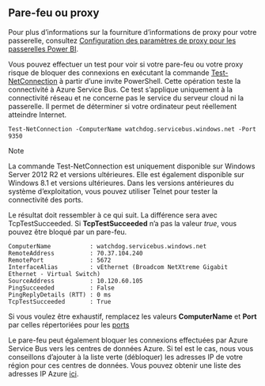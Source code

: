 ## <a name="firewall-or-proxy"></a>Pare-feu ou proxy
Pour plus d’informations sur la fourniture d’informations de proxy pour votre passerelle, consultez [Configuration des paramètres de proxy pour les passerelles Power BI](../service-gateway-proxy.md).

Vous pouvez effectuer un test pour voir si votre pare-feu ou votre proxy risque de bloquer des connexions en exécutant la commande [Test-NetConnection](https://technet.microsoft.com/library/dn372891.aspx) à partir d’une invite PowerShell. Cette opération teste la connectivité à Azure Service Bus. Ce test s’applique uniquement à la connectivité réseau et ne concerne pas le service du serveur cloud ni la passerelle. Il permet de déterminer si votre ordinateur peut réellement atteindre Internet.

    Test-NetConnection -ComputerName watchdog.servicebus.windows.net -Port 9350

> [!NOTE]
> La commande Test-NetConnection est uniquement disponible sur Windows Server 2012 R2 et versions ultérieures. Elle est également disponible sur Windows 8.1 et versions ultérieures. Dans les versions antérieures du système d’exploitation, vous pouvez utiliser Telnet pour tester la connectivité des ports.
> 
> 

Le résultat doit ressembler à ce qui suit. La différence sera avec TcpTestSucceeded. Si **TcpTestSucceeded** n’a pas la valeur *true*, vous pouvez être bloqué par un pare-feu.

    ComputerName           : watchdog.servicebus.windows.net
    RemoteAddress          : 70.37.104.240
    RemotePort             : 5672
    InterfaceAlias         : vEthernet (Broadcom NetXtreme Gigabit Ethernet - Virtual Switch)
    SourceAddress          : 10.120.60.105
    PingSucceeded          : False
    PingReplyDetails (RTT) : 0 ms
    TcpTestSucceeded       : True

Si vous voulez être exhaustif, remplacez les valeurs **ComputerName** et **Port** par celles répertoriées pour les [ports](../service-gateway-onprem.md#ports)

Le pare-feu peut également bloquer les connexions effectuées par Azure Service Bus vers les centres de données Azure. Si tel est le cas, nous vous conseillons d’ajouter à la liste verte (débloquer) les adresses IP de votre région pour ces centres de données. Vous pouvez obtenir une liste des adresses IP Azure [ici](https://www.microsoft.com/download/details.aspx?id=41653).

